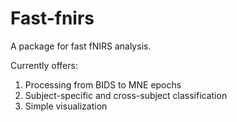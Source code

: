 # Fast-fnirs

A package for fast fNIRS analysis.

Currently offers:

1. Processing from BIDS to MNE epochs
2. Subject-specific and cross-subject classification
3. Simple visualization